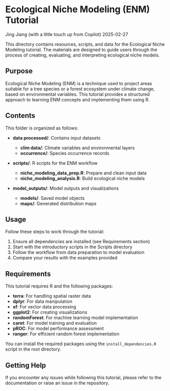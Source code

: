 # Ecological Niche Modeling (ENM) Tutorial

Jing Jiang (with a little touch up from Copilot)
2025-02-27

This directory contains resources, scripts, and data for the Ecological Niche Modeling tutorial. The materials are designed to guide users through the process of creating, evaluating, and interpreting ecological niche models.

## Purpose

Ecological Niche Modeling (ENM) is a technique used to project areas suitable for a tree species or a forest ecosystem under climate change, based on environmental variables. This tutorial provides a structured approach to learning ENM concepts and implementing them using R.

## Contents

This folder is organized as follows:

- **data processed/**: Contains input datasets
  - **clim data/**: Climate variables and environmental layers
  - **occurrence/**: Species occurrence records


- **scripts/**: R scripts for the ENM workflow
  - **niche_modeling_data_prep.R**: Prepare and clean input data
  - **niche_modeling_analysis.R**: Build ecological niche models

- **model_outputs/**: Model outputs and visualizations
  - **models/**: Saved model objects
  - **maps/**: Generated distribution maps

## Usage

Follow these steps to work through the tutorial:

1. Ensure all dependencies are installed (see Requirements section)
2. Start with the introductory scripts in the Scripts directory
3. Follow the workflow from data preparation to model evaluation
4. Compare your results with the examples provided

## Requirements

This tutorial requires R and the following packages:

- **terra**: For handling spatial raster data
- **dplyr**: For data manipulation
- **sf**: For vector data processing
- **ggplot2**: For creating visualizations
- **randomForest**: For machine learning model implementation
- **caret**: For model training and evaluation
- **pROC**: For model performance assessment
- **ranger**: For efficient random forest implementation

You can install the required packages using the `install_dependencies.R` script in the root directory.

## Getting Help

If you encounter any issues while following this tutorial, please refer to the documentation or raise an issue in the repository.
